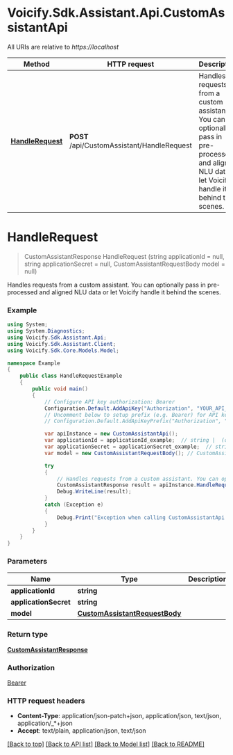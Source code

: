 # Voicify.Sdk.Assistant.Api.CustomAssistantApi

All URIs are relative to *https://localhost*

Method | HTTP request | Description
------------- | ------------- | -------------
[**HandleRequest**](CustomAssistantApi.md#handlerequest) | **POST** /api/CustomAssistant/HandleRequest | Handles requests from a custom assistant. You can optionally pass in pre-processed and aligned NLU data or let Voicify handle it behind the scenes.


<a name="handlerequest"></a>
# **HandleRequest**
> CustomAssistantResponse HandleRequest (string applicationId = null, string applicationSecret = null, CustomAssistantRequestBody model = null)

Handles requests from a custom assistant. You can optionally pass in pre-processed and aligned NLU data or let Voicify handle it behind the scenes.

### Example
```csharp
using System;
using System.Diagnostics;
using Voicify.Sdk.Assistant.Api;
using Voicify.Sdk.Assistant.Client;
using Voicify.Sdk.Core.Models.Model;

namespace Example
{
    public class HandleRequestExample
    {
        public void main()
        {
            // Configure API key authorization: Bearer
            Configuration.Default.AddApiKey("Authorization", "YOUR_API_KEY");
            // Uncomment below to setup prefix (e.g. Bearer) for API key, if needed
            // Configuration.Default.AddApiKeyPrefix("Authorization", "Bearer");

            var apiInstance = new CustomAssistantApi();
            var applicationId = applicationId_example;  // string |  (optional) 
            var applicationSecret = applicationSecret_example;  // string |  (optional) 
            var model = new CustomAssistantRequestBody(); // CustomAssistantRequestBody |  (optional) 

            try
            {
                // Handles requests from a custom assistant. You can optionally pass in pre-processed and aligned NLU data or let Voicify handle it behind the scenes.
                CustomAssistantResponse result = apiInstance.HandleRequest(applicationId, applicationSecret, model);
                Debug.WriteLine(result);
            }
            catch (Exception e)
            {
                Debug.Print("Exception when calling CustomAssistantApi.HandleRequest: " + e.Message );
            }
        }
    }
}
```

### Parameters

Name | Type | Description  | Notes
------------- | ------------- | ------------- | -------------
 **applicationId** | **string**|  | [optional] 
 **applicationSecret** | **string**|  | [optional] 
 **model** | [**CustomAssistantRequestBody**](CustomAssistantRequestBody.md)|  | [optional] 

### Return type

[**CustomAssistantResponse**](CustomAssistantResponse.md)

### Authorization

[Bearer](../README.md#Bearer)

### HTTP request headers

 - **Content-Type**: application/json-patch+json, application/json, text/json, application/_*+json
 - **Accept**: text/plain, application/json, text/json

[[Back to top]](#) [[Back to API list]](../README.md#documentation-for-api-endpoints) [[Back to Model list]](../README.md#documentation-for-models) [[Back to README]](../README.md)

